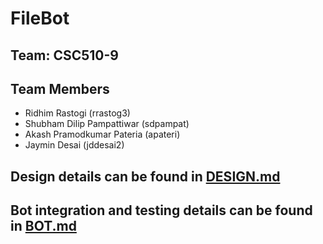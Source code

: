 # FileBot 

## Team: CSC510-9

## Team Members

* Ridhim Rastogi (rrastog3)
* Shubham Dilip Pampattiwar (sdpampat)
* Akash Pramodkumar Pateria (apateri)
* Jaymin Desai (jddesai2)

## Design details can be found in [DESIGN.md](../master/DESIGN.md)

## Bot integration and testing details can be found in [BOT.md](../master/BOT.md)
